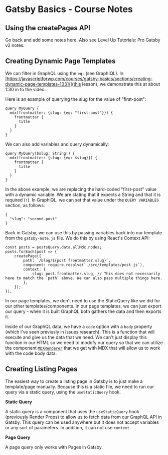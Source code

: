 # Gatsby Basics - Course Notes

## Using the createPages API

Go back and add some notes here. Also see Level Up Tutorials: Pro Gatsby v2 notes.

## Creating Dynamic Page Templates

We can filter in GraphQL using the `eq:` (see GraphIQL). In [https://javascriptforwp.com/courses/gatsby-basics/sections/creating-dynamic-page-templates-1031/](this lesson), we demonstrate this at about 1:30 in to the video.

Here is an example of querying the slug for the value of "first-post":

```
query MyQuery {
  mdx(frontmatter: {slug: {eq: "first-post"}}) {
    frontmatter {
      title
    }
  }
}
```

We can also add variables and query dynamically:

```
query MyQuery($slug: String!) {
  mdx(frontmatter: {slug: {eq: $slug}}) {
    frontmatter {
      title
    }
  }
}
```

In the above example, we are replacing the hard-coded "first-post" value with a dynamic variable. We are stating that it expects a String and that it is required (`!`). In GraphiQL, we can set that value under the `QUERY VARIABLES` section, as follows:

```
{
  "slug": "second-post"
}
```

Back in Gatsby, we can use this by passing variables back into our template from the `gatsby-note.js` file. We do this by using React's Context API:

```
const posts = postsQuery.data.allMdx.nodes;
posts.forEach(post => {
	createPage({
		path: `/blog/${post.frontmatter.slug}`,
		component: require.resolve(`./src/templates/post.js`),
		context: {
			slug: post.frontmatter.slug, // This does not necessarily have to match the `path` above. We can also pass multiple things here.
		},
	});
});
```

In our page templates, we don't need to use the StaticQuery like we did for our other templates/components. In our page templates, we can just export our query - when it is built GraphQL both gathers the data and then exports it.

Inside of our GraphQL data, we have a `code` option with a `body` property (which I've seen previusly in issues research). This is a function that will execute and give us the data that we need. We can't just display this funciton in our HTML so we need to modofy our query so that we can utilize the component [`MDXRenderer`](https://www.gatsbyjs.org/packages/gatsby-plugin-mdx/#mdxrenderer) that we get with MDX that will allow us to work with the code body data.


## Creating Listing Pages

The easiest way to create a listing page in Gatsby is to just make a template/page manually. Because this is a static file, we need to run our query via a static query, using the `useStaticQuery` hook.

**Static Query**

A static query is a component that uses the `useStaticQuery` hook (previously Render Props) to allow us to fetch data from our GraphQL API in Gatsby. This query can be used anywhere but it does not accept variables or any sort of parameters. In addition, it can not use `context`.

**Page Query**

A page query only works with Pages in Gatsby.